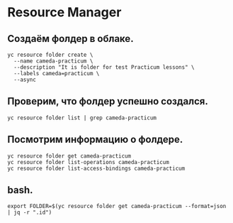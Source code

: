 # Resource Manager

## Создаём фолдер в облаке.

```
yc resource folder create \
  --name cameda-practicum \
  --description "It is folder for test Practicum lessons" \
  --labels cameda=practicum \
  --async
```

## Проверим, что фолдер успешно создался.

```
yc resource folder list | grep cameda-practicum
```

## Посмотрим информацию о фолдере.

```
yc resource folder get cameda-practicum
yc resource folder list-operations cameda-practicum
yc resource folder list-access-bindings cameda-practicum
```

## bash.

```
export FOLDER=$(yc resource folder get cameda-practicum --format=json | jq -r ".id")
```
